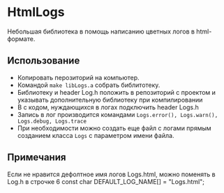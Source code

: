 # HtmlLogs

Небольшая библиотека в помощь написанию цветных логов в html-формате.

## Использование

- Копировать перозиторий на компьютер.
- Командой `make libLogs.a` собрать библитотеку.
- Библиотеку и header Log.h положить в репозиторий с проектом и указывать дополнительную библиотеку при компилировании
- В с кодом, нуждающихся в логах подключить header Logs.h
- Запись в лог производится командами `Logs.error(), Logs.warn(), Logs.debug, Logs.trace`
- При необходимости можно создать еще файл с логами прямым созданием класса `Logs` с параметром имени файла.

## Примечания

Если не нравится дефолтное имя логов Logs.html, можно поменять в Log.h в строчке
  6 const char DEFAULT_LOG_NAME[] = "Logs.html";
